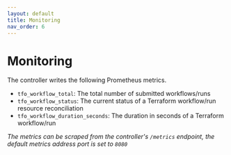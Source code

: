 ```yaml
---
layout: default
title: Monitoring
nav_order: 6
---
```


# Monitoring

The controller writes the following Prometheus metrics.

- `tfo_workflow_total`: The total number of submitted workflows/runs
- `tfo_workflow_status`: The current status of a Terraform workflow/run resource reconciliation
- `tfo_workflow_duration_seconds`: The duration in seconds of a Terraform workflow/run

*The metrics can be scraped from the controller's `/metrics` endpoint, the default metrics address port is set to `8080`*